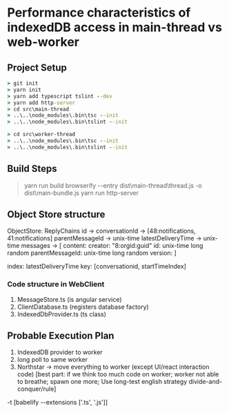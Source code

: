 # Performance characteristics of indexedDB access in main-thread vs web-worker

## Project Setup

```cmd
> git init
> yarn init
> yarn add typescript tslint --dev
> yarn add http-server
> cd src\main-thread
> ..\..\node_modules\.bin\tsc --init
> ..\..\node_modules\.bin\tslint --init

> cd src\worker-thread
> ..\..\node_modules\.bin\tsc --init
> ..\..\node_modules\.bin\tslint --init
```

## Build Steps

> yarn run build
> browserify --entry dist\main-thread\thread.js -o dist\main-bundle.js
> yarn run http-server

## Object Store structure

ObjectStore: ReplyChains
	id -> 
	conversationId -> [48:notifications, 41:notifications]
	parentMessageId -> unix-time
	latestDeliveryTime -> unix-time
	messages -> [
		content:
		creator: "8:orgid:guid"
		id: unix-time long random
		parentMessageId: unix-time long random
		version:
	]

index: latestDeliveryTime
	key: [conversationid, startTimeIndex]



### Code structure in WebClient
1. MessageStore.ts (is angular service)
2. ClientDatabase.ts (registers database factory)
3. IndexedDbProvider.ts (ts class)

Probable Execution Plan
-----------------------
1. IndexedDB provider to worker
2. long poll to same worker
3. Northstar -> move everything to worker (except UI/react interaction code)
 [best part: if we think too much code on worker; worker not able to breathe; spawn one more; Use long-test english strategy divide-and-conquer/rule]


 -t [babelify --extensions ['.ts', '.js']]